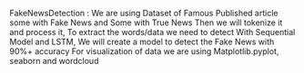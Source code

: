 FakeNewsDetection : We are using Dataset of Famous Published article some with Fake News and Some with True News 
                    Then we will tokenize it and process it, To extract the words/data we need to detect
                    With Sequential Model and LSTM, We will create a model to detect the Fake News with 90%+ accuracy 
                    For visualization of data we are using Matplotlib.pyplot, seaborn and wordcloud
